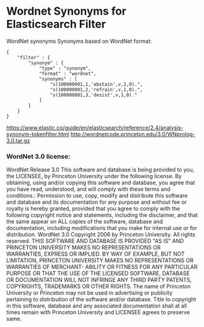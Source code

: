 # Wordnet Synonyms for Elasticsearch Filter
WordNet synonyms
Synonyms based on WordNet format:

```
{
    "filter" : {
        "synonym" : {
            "type" : "synonym",
            "format" : "wordnet",
            "synonyms" : [
                "s(100000001,1,'abstain',v,1,0).",
                "s(100000001,2,'refrain',v,1,0).",
                "s(100000001,3,'desist',v,1,0)."
            ]
        }
    }
}
```

https://www.elastic.co/guide/en/elasticsearch/reference/2.4/analysis-synonym-tokenfilter.html
http://wordnetcode.princeton.edu/3.0/WNprolog-3.0.tar.gz


### WordNet 3.0 license:

WordNet Release 3.0 This software and database is being provided to you, the LICENSEE, by Princeton University under the following license. By obtaining, using and/or copying this software and database, you agree that you have read, understood, and will comply with these terms and conditions.: Permission to use, copy, modify and distribute this software and database and its documentation for any purpose and without fee or royalty is hereby granted, provided that you agree to comply with the following copyright notice and statements, including the disclaimer, and that the same appear on ALL copies of the software, database and documentation, including modifications that you make for internal use or for distribution. WordNet 3.0 Copyright 2006 by Princeton University. All rights reserved. THIS SOFTWARE AND DATABASE IS PROVIDED "AS IS" AND PRINCETON UNIVERSITY MAKES NO REPRESENTATIONS OR WARRANTIES, EXPRESS OR IMPLIED. BY WAY OF EXAMPLE, BUT NOT LIMITATION, PRINCETON UNIVERSITY MAKES NO REPRESENTATIONS OR WARRANTIES OF MERCHANT- ABILITY OR FITNESS FOR ANY PARTICULAR PURPOSE OR THAT THE USE OF THE LICENSED SOFTWARE, DATABASE OR DOCUMENTATION WILL NOT INFRINGE ANY THIRD PARTY PATENTS, COPYRIGHTS, TRADEMARKS OR OTHER RIGHTS. The name of Princeton University or Princeton may not be used in advertising or publicity pertaining to distribution of the software and/or database. Title to copyright in this software, database and any associated documentation shall at all times remain with Princeton University and LICENSEE agrees to preserve same.
